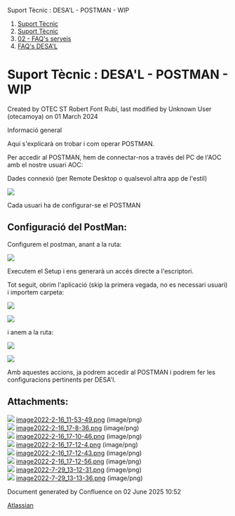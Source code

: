 Suport Tècnic : DESA'L - POSTMAN - WIP  

1.  [Suport Tècnic](index.md)
2.  [Suport Tècnic](13893782.md)
3.  [02 - FAQ's serveis](26313393.md)
4.  [FAQ's DESA'L](28705552.md)

Suport Tècnic : DESA'L - POSTMAN - WIP
======================================

Created by OTEC ST Robert Font Rubí, last modified by Unknown User (otecamoya) on 01 March 2024

  

Informació general

Aquí s'explicarà on trobar i com operar POSTMAN.

Per accedir al POSTMAN, hem de connectar-nos a través del PC de l'AOC amb el nostre usuari AOC:

Dades connexió (per Remote Desktop o qualsevol altra app de l'estil)

![](attachments/64980196/64980220.png)

Cada usuari ha de configurar-se el POSTMAN

Configuració del PostMan:
-------------------------

Configurem el postman, anant a la ruta: 

![](attachments/64980196/64980259.png)

Executem el Setup i ens generarà un accés directe a l'escriptori.

Tot seguit, obrim l'aplicació (skip la primera vegada, no es necessari usuari) i importem carpeta:

![](attachments/64980196/64980262.png)

![](attachments/64980196/77824062.png)

i anem a la ruta:

![](attachments/64980196/77824063.png)

![](attachments/64980196/64980260.png)

Amb aquestes accions, ja podrem accedir al POSTMAN i podrem fer les configuracions pertinents per DESA'l.

Attachments:
------------

![](images/icons/bullet_blue.gif) [image2022-2-16\_11-53-49.png](attachments/64980196/64980220.png) (image/png)  
![](images/icons/bullet_blue.gif) [image2022-2-16\_17-8-36.png](attachments/64980196/64980259.png) (image/png)  
![](images/icons/bullet_blue.gif) [image2022-2-16\_17-10-46.png](attachments/64980196/64980260.png) (image/png)  
![](images/icons/bullet_blue.gif) [image2022-2-16\_17-12-4.png](attachments/64980196/64980261.png) (image/png)  
![](images/icons/bullet_blue.gif) [image2022-2-16\_17-12-43.png](attachments/64980196/64980262.png) (image/png)  
![](images/icons/bullet_blue.gif) [image2022-2-16\_17-12-56.png](attachments/64980196/64980263.png) (image/png)  
![](images/icons/bullet_blue.gif) [image2022-7-29\_13-12-31.png](attachments/64980196/77824062.png) (image/png)  
![](images/icons/bullet_blue.gif) [image2022-7-29\_13-13-36.png](attachments/64980196/77824063.png) (image/png)  

Document generated by Confluence on 02 June 2025 10:52

[Atlassian](http://www.atlassian.com/)